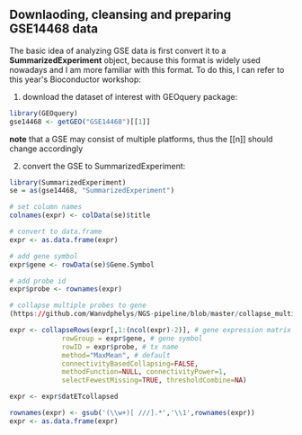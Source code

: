 ## Downlaoding, cleansing and preparing GSE14468 data

The basic idea of analyzing GSE data is first convert it to a **SummarizedExperiment** object, because this format is widely used nowadays and I am more familiar with this format.
To do this, I can refer to this year's Bioconductor workshop:
1. download the dataset of interest with GEOquery package:
```R
library(GEOquery)
gse14468 <- getGEO("GSE14468")[[1]]
```
**note** that a GSE may consist of multiple platforms, thus the [[n]] should change accordingly

2. convert the GSE to SummarizedExperiment:
```R
library(SummarizedExperiment)
se = as(gse14468, "SummarizedExperiment")

# set column names
colnames(expr) <- colData(se)$title

# convert to data.frame
expr <- as.data.frame(expr)

# add gene symbol
expr$gene <- rowData(se)$Gene.Symbol

# add probe id
expr$probe <- rownames(expr)

# collapse multiple probes to gene 
(https://github.com/Wanvdphelys/NGS-pipeline/blob/master/collapse_multiple_tx2gene.md)

expr <- collapseRows(expr[,1:(ncol(expr)-2)], # gene expression matrix
             rowGroup = expr$gene, # gene symbol
             rowID = expr$probe, # tx name
             method="MaxMean", # default 
             connectivityBasedCollapsing=FALSE,
             methodFunction=NULL, connectivityPower=1,
             selectFewestMissing=TRUE, thresholdCombine=NA)

expr <- expr$datETcollapsed

rownames(expr) <- gsub('(\\w+)[ ///].*','\\1',rownames(expr))
expr <- as.data.frame(expr)

```
